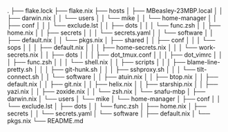 .
├── flake.lock
├── flake.nix
├── hosts
│   ├── MBeasley-23MBP.local
│   │   ├── darwin.nix
│   │   └── users
│   │       └── mike
│   │           └── home-manager
│   │               ├── conf
│   │               │   └── exclude.lst
│   │               ├── dots
│   │               │   └── func.zsh
│   │               ├── home.nix
│   │               ├── secrets
│   │               │   └── secrets.yaml
│   │               └── software
│   │                   ├── default.nix
│   │                   └── pkgs.nix
│   ├── shared
│   │   ├── conf
│   │   │   └── sops
│   │   │       ├── default.nix
│   │   │       ├── home-secrets.nix
│   │   │       └── work-secrets.nix
│   │   ├── dots
│   │   │   ├── dot_tmux.conf
│   │   │   ├── dot_vimrc
│   │   │   ├── func.zsh
│   │   │   └── shell.nix
│   │   ├── scripts
│   │   │   ├── blame-line-pretty.sh
│   │   │   ├── git-hunk.sh
│   │   │   ├── sshproxy.sh
│   │   │   └── tilt-connect.sh
│   │   └── software
│   │       ├── atuin.nix
│   │       ├── btop.nix
│   │       ├── default.nix
│   │       ├── git.nix
│   │       ├── helix.nix
│   │       ├── starship.nix
│   │       ├── yazi.nix
│   │       ├── zoxide.nix
│   │       └── zsh.nix
│   └── snafu-mbp
│       ├── darwin.nix
│       └── users
│           └── mike
│               └── home-manager
│                   ├── conf
│                   │   └── exclude.lst
│                   ├── dots
│                   │   └── func.zsh
│                   ├── home.nix
│                   ├── secrets
│                   │   └── secrets.yaml
│                   └── software
│                       ├── default.nix
│                       └── pkgs.nix
└── README.md
